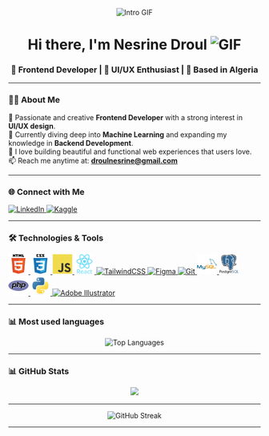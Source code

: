 <p align="center">
  <img src="https://i.pinimg.com/originals/a8/05/4b/a8054bd49daa169530dcb99b0c606a66.gif" width="500" alt="Intro GIF" />
</p>

<h1 align="center">Hi there, I'm Nesrine Droul 
 <img alt="GIF" src="https://images-wixmp-ed30a86b8c4ca887773594c2.wixmp.com/f/6fa1d5a5-b709-4b97-8118-d37fed58aaeb/defr5rj-823ca06e-f723-4382-89de-e1fbc4222238.gif?token=eyJ0eXAiOiJKV1QiLCJhbGciOiJIUzI1NiJ9.eyJzdWIiOiJ1cm46YXBwOjdlMGQxODg5ODIyNjQzNzNhNWYwZDQxNWVhMGQyNmUwIiwiaXNzIjoidXJuOmFwcDo3ZTBkMTg4OTgyMjY0MzczYTVmMGQ0MTVlYTBkMjZlMCIsIm9iaiI6W1t7InBhdGgiOiJcL2ZcLzZmYTFkNWE1LWI3MDktNGI5Ny04MTE4LWQzN2ZlZDU4YWFlYlwvZGVmcjVyai04MjNjYTA2ZS1mNzIzLTQzODItODlkZS1lMWZiYzQyMjIyMzguZ2lmIn1dXSwiYXVkIjpbInVybjpzZXJ2aWNlOmZpbGUuZG93bmxvYWQiXX0.NA-RwOczcGjniaORHmZ-8NU8hMJgX469aEvquW_lH-g" width="60"/>
</h1>

<h3 align="center">🚀 Frontend Developer | 🎨 UI/UX Enthusiast | 📍 Based in Algeria</h3>

---

### 👩‍💻 About Me

🌟 Passionate and creative **Frontend Developer** with a strong interest in **UI/UX design**.  
📌 Currently diving deep into **Machine Learning** and expanding my knowledge in **Backend Development**.  
💬 I love building beautiful and functional web experiences that users love.  
📫 Reach me anytime at: **droulnesrine@gmail.com**

---

### 🌐 Connect with Me

<p align="left">
  <a href="https://www.linkedin.com/in/droulnesrineilhem/" target="_blank">
    <img src="https://raw.githubusercontent.com/rahuldkjain/github-profile-readme-generator/master/src/images/icons/Social/linked-in-alt.svg" height="30" width="40" alt="LinkedIn" />
  </a>
  <a href="https://www.kaggle.com/droulnesrineilhem" target="_blank">
    <img src="https://raw.githubusercontent.com/rahuldkjain/github-profile-readme-generator/master/src/images/icons/Social/kaggle.svg" height="30" width="40" alt="Kaggle" />
  </a>
</p>

---

### 🛠️ Technologies & Tools

<p align="left">
  <a href="https://developer.mozilla.org/en-US/docs/Web/HTML" target="_blank">
    <img src="https://raw.githubusercontent.com/devicons/devicon/master/icons/html5/html5-original-wordmark.svg" alt="HTML" width="40" height="40"/>
  </a>
  <a href="https://developer.mozilla.org/en-US/docs/Web/CSS" target="_blank">
    <img src="https://raw.githubusercontent.com/devicons/devicon/master/icons/css3/css3-original-wordmark.svg" alt="CSS" width="40" height="40"/>
  </a>
  <a href="https://developer.mozilla.org/en-US/docs/Web/JavaScript" target="_blank">
    <img src="https://raw.githubusercontent.com/devicons/devicon/master/icons/javascript/javascript-original.svg" alt="JavaScript" width="40" height="40"/>
  </a>
  <a href="https://reactjs.org/" target="_blank">
    <img src="https://raw.githubusercontent.com/devicons/devicon/master/icons/react/react-original-wordmark.svg" alt="React" width="40" height="40"/>
  </a>
  <a href="https://tailwindcss.com/" target="_blank">
    <img src="https://www.vectorlogo.zone/logos/tailwindcss/tailwindcss-icon.svg" alt="TailwindCSS" width="40" height="40"/>
  </a>
  <a href="https://www.figma.com/" target="_blank">
    <img src="https://www.vectorlogo.zone/logos/figma/figma-icon.svg" alt="Figma" width="40" height="40"/>
  </a>
  <a href="https://git-scm.com/" target="_blank">
    <img src="https://www.vectorlogo.zone/logos/git-scm/git-scm-icon.svg" alt="Git" width="40" height="40"/>
  </a>
  <a href="https://www.mysql.com/" target="_blank">
    <img src="https://raw.githubusercontent.com/devicons/devicon/master/icons/mysql/mysql-original-wordmark.svg" alt="MySQL" width="40" height="40"/>
  </a>
  <a href="https://www.postgresql.org" target="_blank">
    <img src="https://raw.githubusercontent.com/devicons/devicon/master/icons/postgresql/postgresql-original-wordmark.svg" alt="PostgreSQL" width="40" height="40"/>
  </a>
  <a href="https://www.php.net" target="_blank">
    <img src="https://raw.githubusercontent.com/devicons/devicon/master/icons/php/php-original.svg" alt="PHP" width="40" height="40"/>
  </a>
  <a href="https://www.python.org" target="_blank">
    <img src="https://raw.githubusercontent.com/devicons/devicon/master/icons/python/python-original.svg" alt="Python" width="40" height="40"/>
  </a>
  <a href="https://www.adobe.com/products/illustrator.html" target="_blank">
    <img src="https://www.vectorlogo.zone/logos/adobe_illustrator/adobe_illustrator-icon.svg" alt="Adobe Illustrator" width="40" height="40"/>
  </a>
</p>

---

### 📊 Most used languages

<div align="center">
  <img 
       src="https://github-readme-stats.vercel.app/api/top-langs/?username=nesrinedroul&layout=compact&card_width=1000" 
       alt="Top Languages"
  />
</div> 

---

### 📊 GitHub Stats
<div align="center">
<img src="https://github-readme-stats.vercel.app/api?username=nesrinedroul&show_icons=true&theme=tokyonight"/>
</div> 

---

<div align="center">
  <img src="https://github-readme-streak-stats.herokuapp.com/?user=nesrinedroul&theme=dracula" alt="GitHub Streak" />
</div>

---
